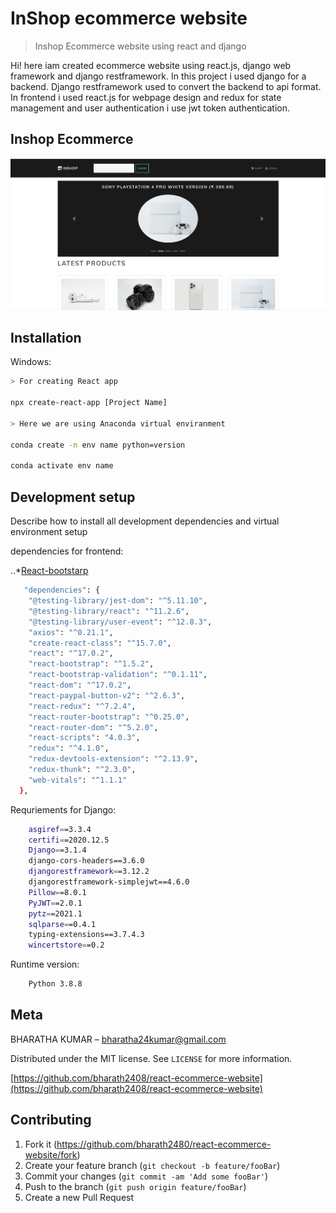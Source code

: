 # InShop ecommerce website
> Inshop Ecommerce website using react and django



Hi! here iam created ecommerce website using react.js, django web framework and django restframework. In this project
i used django for a backend. Django restframework used to convert the backend to api format. In frontend i used react.js for
webpage design and redux for state management and user authentication i use jwt token authentication.

## Inshop Ecommerce
![](inshop.png)

## Installation

Windows:

```sh
> For creating React app

npx create-react-app [Project Name]

> Here we are using Anaconda virtual enviranment

conda create -n env name python=version

conda activate env name

```





## Development setup

Describe how to install all development dependencies and virtual environment setup

dependencies for frontend:

..*[React-bootstarp](https://react-bootstrap.github.io/)

```sh
   "dependencies": {
    "@testing-library/jest-dom": "^5.11.10",
    "@testing-library/react": "^11.2.6",
    "@testing-library/user-event": "^12.8.3",
    "axios": "^0.21.1",
    "create-react-class": "^15.7.0",
    "react": "^17.0.2",
    "react-bootstrap": "^1.5.2",
    "react-bootstrap-validation": "^0.1.11",
    "react-dom": "^17.0.2",
    "react-paypal-button-v2": "^2.6.3",
    "react-redux": "^7.2.4",
    "react-router-bootstrap": "^0.25.0",
    "react-router-dom": "^5.2.0",
    "react-scripts": "4.0.3",
    "redux": "^4.1.0",
    "redux-devtools-extension": "^2.13.9",
    "redux-thunk": "^2.3.0",
    "web-vitals": "^1.1.1"
  },
```
Requriements for Django:

```sh
    asgiref==3.3.4
    certifi==2020.12.5
    Django==3.1.4
    django-cors-headers==3.6.0
    djangorestframework==3.12.2
    djangorestframework-simplejwt==4.6.0
    Pillow==8.0.1
    PyJWT==2.0.1
    pytz==2021.1
    sqlparse==0.4.1
    typing-extensions==3.7.4.3
    wincertstore==0.2
```

Runtime version:

```sh
    Python 3.8.8
```

## Meta

BHARATHA KUMAR  – bharatha24kumar@gmail.com

Distributed under the MIT license. See ``LICENSE`` for more information.

[https://github.com/bharath2408/react-ecommerce-website](https://github.com/bharath2408/react-ecommerce-website)

## Contributing

1. Fork it (<https://github.com/bharath2480/react-ecommerce-website/fork>)
2. Create your feature branch (`git checkout -b feature/fooBar`)
3. Commit your changes (`git commit -am 'Add some fooBar'`)
4. Push to the branch (`git push origin feature/fooBar`)
5. Create a new Pull Request

<!-- Markdown link & img dfn's -->


